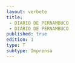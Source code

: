 ```yaml
---
layout: verbete
title:
 - DIARIO DE PERNAMBUCO
 - DIÁRIO DE PERNAMBUCO
published: true
edition: 1  
type: T
subtype: Imprensa
---
```


